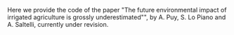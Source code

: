 
Here we provide the code of the paper "The future environmental impact of irrigated agriculture is grossly underestimated"", by A. Puy, S. Lo Piano and A. Saltelli, currently under revision.

